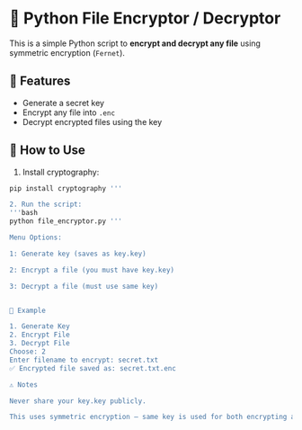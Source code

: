 # 🔐 Python File Encryptor / Decryptor

This is a simple Python script to **encrypt and decrypt any file** using symmetric encryption (`Fernet`).

## 🚀 Features

- Generate a secret key
- Encrypt any file into `.enc`
- Decrypt encrypted files using the key

## 🧪 How to Use

1. Install cryptography:
```bash
pip install cryptography '''

2. Run the script:
'''bash
python file_encryptor.py '''

Menu Options:

1: Generate key (saves as key.key)

2: Encrypt a file (you must have key.key)

3: Decrypt a file (must use same key)


📁 Example

1. Generate Key
2. Encrypt File
3. Decrypt File
Choose: 2
Enter filename to encrypt: secret.txt
✅ Encrypted file saved as: secret.txt.enc

⚠️ Notes

Never share your key.key publicly.

This uses symmetric encryption — same key is used for both encrypting and decrypting.
